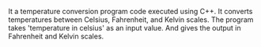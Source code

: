 It a temperature conversion program code executed using C++.
It converts temperatures between Celsius, Fahrenheit, and Kelvin scales.
The program takes 'temperature in celsius' as an input value.
And gives the output in Fahrenheit and Kelvin scales.
